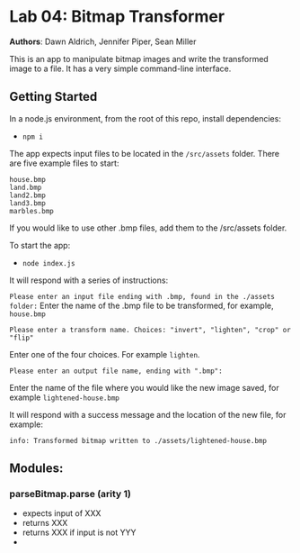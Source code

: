 
# Lab 04: Bitmap Transformer

**Authors**: Dawn Aldrich, Jennifer Piper, Sean Miller

This is an app to manipulate bitmap images and write the transformed image to a file. It has a very simple command-line interface.

## Getting Started
In a node.js environment, from the root of this repo, install dependencies:
* `npm i`

The app expects input files to be located in the `/src/assets` folder. There are five example files to start:
```
house.bmp
land.bmp
land2.bmp
land3.bmp
marbles.bmp
```
If you would like to use other .bmp files, add them to the /src/assets folder.

To start the app: 
* `node index.js`

It will respond with a series of instructions:

`Please enter an input file ending with .bmp, found in the ./assets folder:`
Enter the name of the .bmp file to be transformed, for example, `house.bmp`

```
Please enter a transform name. Choices: "invert", "lighten", "crop" or "flip"
```
Enter one of the four choices. For example `lighten`.

```
Please enter an output file name, ending with ".bmp":
```
Enter the name of the file where you would like the new image saved, for example `lightened-house.bmp`

It will respond with a success message and the location of the new file, for example: 
```
info: Transformed bitmap written to ./assets/lightened-house.bmp
```

## Modules:

###  parseBitmap.parse (arity 1)
- expects input of XXX
- returns XXX
- returns XXX if input is not YYY
- 